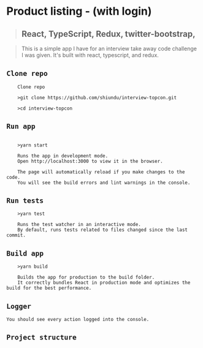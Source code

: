 # Product listing - (with login)

>## React, TypeScript, Redux, twitter-bootstrap, 

>This is a simple app I have for an interview take away code challenge I was given. It's built with react, typescript, and redux.

## `Clone repo`
```Clone repo
    Clone repo

    >git clone https://github.com/shiundu/interview-topcon.git

    >cd interview-topcon
```

## `Run app`
```yarn start

    >yarn start

    Runs the app in development mode.
    Open http://localhost:3000 to view it in the browser.

    The page will automatically reload if you make changes to the code.
    You will see the build errors and lint warnings in the console.
```

## `Run tests`
```yarn test
    >yarn test

    Runs the test watcher in an interactive mode.
    By default, runs tests related to files changed since the last commit.
```

## `Build app`
```yarn build
    >yarn build

    Builds the app for production to the build folder.
    It correctly bundles React in production mode and optimizes the build for the best performance.
```

## `Logger`
    You should see every action logged into the console.


## `Project structure`